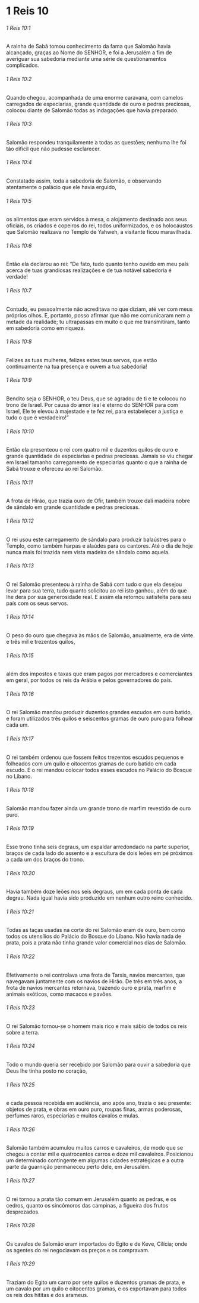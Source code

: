 # 1 Reis 10

###### 1 Reis 10:1

A rainha de Sabá tomou conhecimento da fama que Salomão havia alcançado, graças ao Nome do SENHOR, e foi a Jerusalém a fim de averiguar sua sabedoria mediante uma série de questionamentos complicados.

###### 1 Reis 10:2

Quando chegou, acompanhada de uma enorme caravana, com camelos carregados de especiarias, grande quantidade de ouro e pedras preciosas, colocou diante de Salomão todas as indagações que havia preparado.

###### 1 Reis 10:3

Salomão respondeu tranquilamente a todas as questões; nenhuma lhe foi tão difícil que não pudesse esclarecer.

###### 1 Reis 10:4

Constatado assim, toda a sabedoria de Salomão, e observando atentamente o palácio que ele havia erguido,

###### 1 Reis 10:5

os alimentos que eram servidos à mesa, o alojamento destinado aos seus oficiais, os criados e copeiros do rei, todos uniformizados, e os holocaustos que Salomão realizava no Templo de Yahweh, a visitante ficou maravilhada.

###### 1 Reis 10:6

Então ela declarou ao rei: “De fato, tudo quanto tenho ouvido em meu país acerca de tuas grandiosas realizações e de tua notável sabedoria é verdade!

###### 1 Reis 10:7

Contudo, eu pessoalmente não acreditava no que diziam, até ver com meus próprios olhos. E, portanto, posso afirmar que não me comunicaram nem a metade da realidade; tu ultrapassas em muito o que me transmitiram, tanto em sabedoria como em riqueza.

###### 1 Reis 10:8

Felizes as tuas mulheres, felizes estes teus servos, que estão continuamente na tua presença e ouvem a tua sabedoria!

###### 1 Reis 10:9

Bendito seja o SENHOR, o teu Deus, que se agradou de ti e te colocou no trono de Israel. Por causa do amor leal e eterno do SENHOR para com Israel, Ele te elevou à majestade e te fez rei, para estabelecer a justiça e tudo o que é verdadeiro!”

###### 1 Reis 10:10

Então ela presenteou o rei com quatro mil e duzentos quilos de ouro e grande quantidade de especiarias e pedras preciosas. Jamais se viu chegar em Israel tamanho carregamento de especiarias quanto o que a rainha de Sabá trouxe e ofereceu ao rei Salomão.

###### 1 Reis 10:11

A frota de Hirão, que trazia ouro de Ofir, também trouxe dali madeira nobre de sândalo em grande quantidade e pedras preciosas.

###### 1 Reis 10:12

O rei usou este carregamento de sândalo para produzir balaústres para o Templo, como também harpas e alaúdes para os cantores. Até o dia de hoje nunca mais foi trazida nem vista madeira de sândalo como aquela.

###### 1 Reis 10:13

O rei Salomão presenteou à rainha de Sabá com tudo o que ela desejou levar para sua terra, tudo quanto solicitou ao rei isto ganhou, além do que lhe dera por sua generosidade real. E assim ela retornou satisfeita para seu país com os seus servos.

###### 1 Reis 10:14

O peso do ouro que chegava às mãos de Salomão, anualmente, era de vinte e três mil e trezentos quilos,

###### 1 Reis 10:15

além dos impostos e taxas que eram pagos por mercadores e comerciantes em geral, por todos os reis da Arábia e pelos governadores do país.

###### 1 Reis 10:16

O rei Salomão mandou produzir duzentos grandes escudos em ouro batido, e foram utilizados três quilos e seiscentos gramas de ouro puro para folhear cada um.

###### 1 Reis 10:17

O rei também ordenou que fossem feitos trezentos escudos pequenos e folheados com um quilo e oitocentos gramas de ouro batido em cada escudo. E o rei mandou colocar todos esses escudos no Palácio do Bosque no Líbano.

###### 1 Reis 10:18

Salomão mandou fazer ainda um grande trono de marfim revestido de ouro puro.

###### 1 Reis 10:19

Esse trono tinha seis degraus, um espaldar arredondado na parte superior, braços de cada lado do assento e a escultura de dois leões em pé próximos a cada um dos braços do trono.

###### 1 Reis 10:20

Havia também doze leões nos seis degraus, um em cada ponta de cada degrau. Nada igual havia sido produzido em nenhum outro reino conhecido.

###### 1 Reis 10:21

Todas as taças usadas na corte do rei Salomão eram de ouro, bem como todos os utensílios do Palácio do Bosque do Líbano. Não havia nada de prata, pois a prata não tinha grande valor comercial nos dias de Salomão.

###### 1 Reis 10:22

Efetivamente o rei controlava uma frota de Tarsis, navios mercantes, que navegavam juntamente com os navios de Hirão. De três em três anos, a frota de navios mercantes retornava, trazendo ouro e prata, marfim e animais exóticos, como macacos e pavões.

###### 1 Reis 10:23

O rei Salomão tornou-se o homem mais rico e mais sábio de todos os reis sobre a terra.

###### 1 Reis 10:24

Todo o mundo queria ser recebido por Salomão para ouvir a sabedoria que Deus lhe tinha posto no coração,

###### 1 Reis 10:25

e cada pessoa recebida em audiência, ano após ano, trazia o seu presente: objetos de prata, e obras em ouro puro, roupas finas, armas poderosas, perfumes raros, especiarias e muitos cavalos e mulas.

###### 1 Reis 10:26

Salomão também acumulou muitos carros e cavaleiros, de modo que se chegou a contar mil e quatrocentos carros e doze mil cavaleiros. Posicionou um determinado contingente em algumas cidades estratégicas e a outra parte da guarnição permaneceu perto dele, em Jerusalém.

###### 1 Reis 10:27

O rei tornou a prata tão comum em Jerusalém quanto as pedras, e os cedros, quanto os sincômoros das campinas, a figueira dos frutos desprezados.

###### 1 Reis 10:28

Os cavalos de Salomão eram importados do Egito e de Keve, Cilícia; onde os agentes do rei negociavam os preços e os compravam.

###### 1 Reis 10:29

Traziam do Egito um carro por sete quilos e duzentos gramas de prata, e um cavalo por um quilo e oitocentos gramas, e os exportavam para todos os reis dos hititas e dos arameus.

